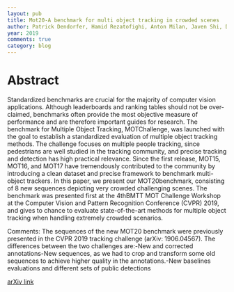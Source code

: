 ```yaml
---
layout: pub
title: Mot20-A benchmark for multi object tracking in crowded scenes
author: Patrick Dendorfer, Hamid Rezatofighi, Anton Milan, Javen Shi, Daniel Cremers, Ian Reid, Stefan Roth, Konrad Schindler, Laura Leal-Taixé
year: 2019
comments: true
category: blog
---
```


# Abstract

Standardized benchmarks are crucial for the majority of computer vision applications. Although leaderboards and ranking tables should not be over-claimed, benchmarks often provide the most objective measure of performance and are therefore important guides for research. The benchmark for Multiple Object Tracking, MOTChallenge, was launched with the goal to establish a standardized evaluation of multiple object tracking methods. The challenge focuses on multiple people tracking, since pedestrians are well studied in the tracking community, and precise tracking and detection has high practical relevance. Since the first release, MOT15, MOT16, and MOT17 have tremendously contributed to the community by introducing a clean dataset and precise framework to benchmark multi-object trackers. In this paper, we present our MOT20benchmark, consisting of 8 new sequences depicting very crowded challenging scenes. The benchmark was presented first at the 4thBMTT MOT Challenge Workshop at the Computer Vision and Pattern Recognition Conference (CVPR) 2019, and gives to chance to evaluate state-of-the-art methods for multiple object tracking when handling extremely crowded scenarios.

Comments: The sequences of the new MOT20 benchmark were previously presented in the CVPR 2019 tracking challenge (arXiv: 1906.04567). The differences between the two challenges are:-New and corrected annotations-New sequences, as we had to crop and transform some old sequences to achieve higher quality in the annotations.-New baselines evaluations and different sets of public detections

[arXiv link](https://arxiv.org/pdf/2003.09003)